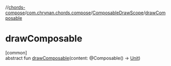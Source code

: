 //[chords-compose](../../../index.md)/[com.chrynan.chords.compose](../index.md)/[ComposableDrawScope](index.md)/[drawComposable](draw-composable.md)

# drawComposable

[common]\
abstract fun [drawComposable](draw-composable.md)(content: @Composable() -&gt; [Unit](https://kotlinlang.org/api/latest/jvm/stdlib/kotlin/-unit/index.html))
